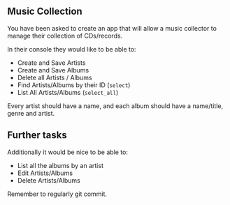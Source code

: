 ## Music Collection

You have been asked to create an app that will allow a music collector to manage their collection of CDs/records.

In their console they would like to be able to:

* Create and Save Artists
* Create and Save Albums
* Delete all Artists / Albums
* Find Artists/Albums by their ID (`select`)
* List All Artists/Albums (`select_all`)


Every artist should have a name, and each album should have a name/title, genre and artist.

## Further tasks

Additionally it would be nice to be able to:

* List all the albums by an artist
* Edit Artists/Albums
* Delete Artists/Albums

Remember to regularly git commit.
